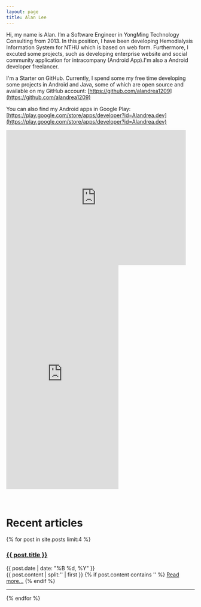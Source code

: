 ```yaml
---
layout: page
title: Alan Lee
---
```


Hi, my name is Alan. I’m a Software Engineer in YongMing Technology Consulting from 2013. In this position, I have been developing Hemodialysis Information System for NTHU which is based on web form. Furthermore, I excuted some projects, such as developing enterprise website and social community application for intracompany (Android App).I'm also a Android developer freelancer.

I'm a Starter on GitHub. Currently, I spend some my free time developing some projects in Android and Java, some of which are open source and available on my GitHub account: [https://github.com/alandrea1209](https://github.com/alandrea1209)

You can also find my Android apps in Google Play:[https://play.google.com/store/apps/developer?id=Alandrea.dev](https://play.google.com/store/apps/developer?id=Alandrea.dev)

<iframe width="480" height="360" src="https://www.youtube.com/embed/WO82PoAczTc" frameborder="0"> </iframe>

<iframe src="https://appetize.io/embed/3yjbw6afvy68h06t5f6a2hatqm?device=nexus5&scale=75&autoplay=false&orientation=portrait&deviceColor=black" width="300px" height="597px" frameborder="0" scrolling="no"></iframe>

<!-- ## Heading Level 2

Lorem ipsum dolor sit amet, consectetur adipisicing elit, sed do eiusmod tempor incididunt ut labore et dolore magna aliqua. Ut enim ad minim veniam, quis nostrud exercitation ullamco laboris nisi ut aliquip ex ea commodo consequat. Duis aute irure dolor in reprehenderit in voluptate velit esse cillum dolore eu fugiat nulla pariatur. Excepteur sint occaecat cupidatat non proident, sunt in culpa qui officia deserunt mollit anim id est laborum.

{% highlight scss %}
  .header {
    font-size: 100px;
  }
{% endhighlight %}

### Heading Level 3

> Lorem ipsum dolor sit amet, consectetur adipisicing elit, sed do eiusmod tempor incididunt ut labore et dolore magna aliqua. Ut enim ad minim veniam, quis nostrud exercitation ullamco laboris.

Lorem ipsum dolor sit amet, consectetur adipisicing elit, sed do eiusmod tempor incididunt ut labore et dolore magna aliqua. Ut enim ad minim veniam, quis nostrud exercitation ullamco laboris nisi ut aliquip ex ea commodo consequat. Duis aute irure dolor in reprehenderit in voluptate velit esse cillum dolore eu fugiat nulla pariatur. Excepteur sint occaecat cupidatat non proident, sunt in culpa qui officia deserunt mollit anim id est laborum. -->

<br>
<br>
<br>

# Recent articles
{% for post in site.posts limit:4 %}
   <div><h3><a href="{{ post.url | prepend: site.baseurl }}">{{ post.title }}</a></h3><span class="post-date">{{ post.date | date: "%B %d, %Y" }}</span></div>
   {{ post.content | split:'<!--break-->' | first }}
   {% if post.content contains '<!--break-->' %}
      <a href="{{ post.url }}">Read more...</a>
   {% endif %}
   <hr>
{% endfor %}

